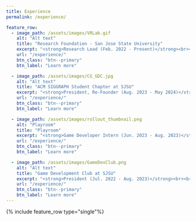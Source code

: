 ```yaml
---
title: Experience
permalink: /experience/

feature_row:
  - image_path: /assets/images/VRLab.gif
    alt: "Alt text"
    title: "Research Foundation - San Jose State University"
    excerpt: "<strong>Research Lead (Feb. 2022 - Present)</strong><br><br>I researched how Virtual Reality can be used to teach STEM concepts to university students by creating and testing a set of comprehensive VR modules with Unity Engine, and found it leads to an average 89% increase in learning. Our research paper is currently submitted and pending publication on the SoftwareX science journal."
    url: "/experience/"
    btn_class: "btn--primary"
    btn_label: "Learn more"

  - image_path: /assets/images/CG_GDC.jpg
    alt: "Alt text"
    title: "ACM SIGGRAPH Student Chapter at SJSU"
    excerpt: "<strong>President, Re-Founder (Aug. 2023 - May 2024)</strong><br><br>After being defunct for almost 4 years I re-recognized our SIGGRAPH chapter, a.k.a. the 'Computer Graphics Club', where I established guest speaker events with companies like Riot Games and Walt Disney Animation, sponsored 10 club members to attend the Game Developers Conference (GDC), and grew club membership from 0 to now 250+ active members."
    url: "/experience/"
    btn_class: "btn--primary"
    btn_label: "Learn more"

  - image_path: /assets/images/rollout_thumbnail.png
    alt: "Playroom"
    title: "Playroom"
    excerpt: "<strong>Game Developer Intern (Jun. 2023 - Aug. 2023)</strong><br><br>As a Game Developer Intern at Playroom, I directed and developed a 3D platforming 'party style' multiplayer video game titled 'RollOut', which shipped to thousands of players worldwide."
    url: "/experience/"
    btn_class: "btn--primary"
    btn_label: "Learn more"

  - image_path: /assets/images/GameDevClub.png
    alt: "Alt text"
    title: "Game Development Club at SJSU"
    excerpt: "<strong>President (Jul. 2022 - Aug. 2023)</strong><br><br>Headed management, member recruitment, professional outreach, workshops, tutorials, and event plans. Sponsored 18 members to attend GDC via club fundraising. Mentored 8 game teams, of which 2 released games on Steam."
    url: "/experience/"
    btn_class: "btn--primary"
    btn_label: "Learn more"
---
```


{% include feature_row type="single"%}